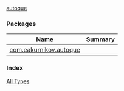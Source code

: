 [autoque](./index.md)

### Packages

| Name | Summary |
|---|---|
| [com.eakurnikov.autoque](com.eakurnikov.autoque/index.md) |  |

### Index

[All Types](alltypes/index.md)